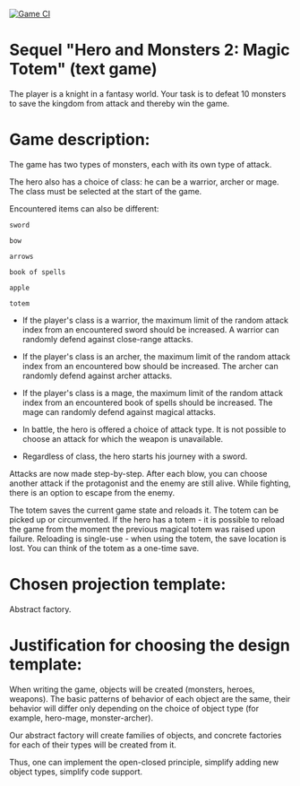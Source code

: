 [![Game CI](https://github.com/kseniaglivko/heroes_and_monsters_oop/actions/workflows/github-actions.yml/badge.svg)](https://github.com/kseniaglivko/heroes_and_monsters_oop/actions/workflows/github-actions.yml)

# Sequel "Hero and Monsters 2: Magic Totem" (text game)

The player is a knight in a fantasy world. Your task is to defeat 10 monsters to save the kingdom from attack and thereby win the game.

# Game description:

The game has two types of monsters, each with its own type of attack.

The hero also has a choice of class: he can be a warrior, archer or mage. The class must be selected at the start of the game.

Encountered items can also be different:

```
sword 

bow 

arrows 

book of spells 

apple 

totem 
```

- If the player's class is a warrior, the maximum limit of the random attack index from an encountered sword should be increased. A warrior can randomly defend against close-range attacks.

- If the player's class is an archer, the maximum limit of the random attack index from an encountered bow should be increased. The archer can randomly defend against archer attacks.

- If the player's class is a mage, the maximum limit of the random attack index from an encountered book of spells should be increased. The mage can randomly defend against magical attacks.

- In battle, the hero is offered a choice of attack type. It is not possible to choose an attack for which the weapon is unavailable.

- Regardless of class, the hero starts his journey with a sword.

Attacks are now made step-by-step. After each blow, you can choose another attack if the protagonist and the enemy are still alive. While fighting, there is an option to escape from the enemy.

The totem saves the current game state and reloads it. The totem can be picked up or circumvented. If the hero has a totem - it is possible to reload the game from the moment the previous magical totem was raised upon failure. Reloading is single-use - when using the totem, the save location is lost. You can think of the totem as a one-time save.

# Chosen projection template:

Abstract factory.

# Justification for choosing the design template:

When writing the game, objects will be created (monsters, heroes, weapons). The basic patterns of behavior of each object are the same, their behavior will differ only depending on the choice of object type (for example, hero-mage, monster-archer).

Our abstract factory will create families of objects, and concrete factories for each of their types will be created from it.

Thus, one can implement the open-closed principle, simplify adding new object types, simplify code support.